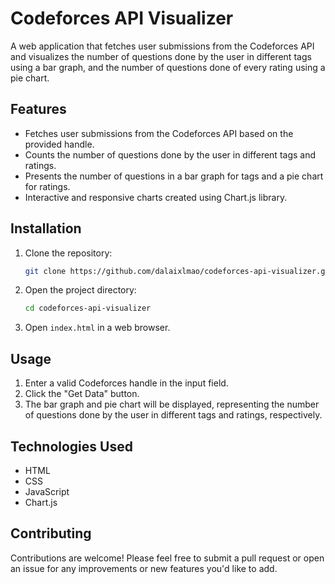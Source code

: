 # Codeforces API Visualizer

A web application that fetches user submissions from the Codeforces API and visualizes the number of questions done by the user in different tags using a bar graph, and the number of questions done of every rating using a pie chart.

## Features

- Fetches user submissions from the Codeforces API based on the provided handle.
- Counts the number of questions done by the user in different tags and ratings.
- Presents the number of questions in a bar graph for tags and a pie chart for ratings.
- Interactive and responsive charts created using Chart.js library.

## Installation

1. Clone the repository:
    
    ```bash
    git clone https://github.com/dalaixlmao/codeforces-api-visualizer.git
    ```

2. Open the project directory:

    ```bash
    cd codeforces-api-visualizer
    ```


3. Open `index.html` in a web browser.

## Usage

1. Enter a valid Codeforces handle in the input field.
2. Click the "Get Data" button.
3. The bar graph and pie chart will be displayed, representing the number of questions done by the user in different tags and ratings, respectively.

## Technologies Used

- HTML
- CSS
- JavaScript
- Chart.js

## Contributing

Contributions are welcome! Please feel free to submit a pull request or open an issue for any improvements or new features you'd like to add.



